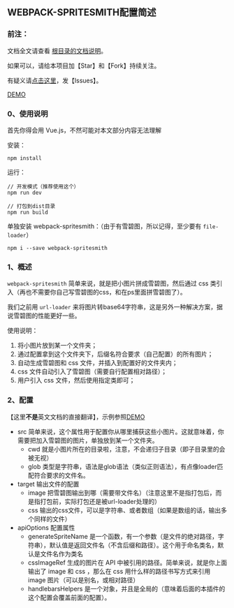 ﻿<h2>WEBPACK-SPRITESMITH配置简述</h2>

<h3>前注：</h3>

文档全文请查看 [根目录的文档说明](https://github.com/qq20004604/webpack-study)。

如果可以，请给本项目加【Star】和【Fork】持续关注。

有疑义请[点击这里](https://github.com/qq20004604/webpack-study/issues)，发【Issues】。

[DEMO](https://github.com/qq20004604/webpack-study/tree/master/8%E3%80%81%E6%8F%92%E4%BB%B6/webpack-spritesmith)

<h3>0、使用说明</h3>

首先你得会用 Vue.js，不然可能对本文部分内容无法理解

安装：

```
npm install
```

运行：

```
// 开发模式（推荐使用这个）
npm run dev

// 打包到dist目录
npm run build
```

单独安装 webpack-spritesmith：（由于有雪碧图，所以记得，至少要有 ``file-loader``）

```
npm i --save webpack-spritesmith
```


<h3>1、概述</h3>

``webpack-spritesmith`` 简单来说，就是把小图片拼成雪碧图，然后通过 css 类引入（再也不需要你自己写雪碧图的css，和在ps里面拼雪碧图了）。

我们之前用 ``url-loader`` 来将图片转base64字符串，这是另外一种解决方案，据说雪碧图的性能更好一些。

使用说明：

1. 将小图片放到某一个文件夹；
2. 通过配置拿到这个文件夹下，后缀名符合要求（自己配置）的所有图片；
3. 自动生成雪碧图和 css 文件，并插入到配置好的文件夹内；
4. css 文件自动引入了雪碧图（需要自行配置相对路径）；
5. 用户引入 css 文件，然后使用指定类即可；


<h3>2、配置</h3>

【这里<b>不是</b>英文文档的直接翻译】，示例参照[DEMO](https://github.com/qq20004604/webpack-study/tree/master/8%E3%80%81%E6%8F%92%E4%BB%B6/webpack-spritesmith)

- src 简单来说，这个属性用于配置你从哪里捕获这些小图片。这就意味着，你需要把加入雪碧图的图片，单独放到某一个文件夹。
    - cwd 就是小图片所在的目录啦，注意，不会递归子目录（即子目录里的会被无视）
    - glob 类型是字符串，语法是glob语法（类似正则语法），有点像loader匹配符合要求的文件名。
- target 输出文件的配置
    - image 把雪碧图输出到哪（需要带文件名）（注意这里不是指打包后，而是指打包前，实际打包还是被url-loader处理的）
    - css 输出的css文件，可以是字符串、或者数组（如果是数组的话，输出多个同样的文件）
- apiOptions 配置属性
    - generateSpriteName 是一个函数，有一个参数（是文件的绝对路径，字符串），默认值是返回文件名（不含后缀和路径）。这个用于命名类名，默认是文件名作为类名
    - cssImageRef 生成的图片在 API 中被引用的路径。简单来说，就是你上面输出了 image 和 css ，那么在 css 用什么样的路径书写方式来引用 image 图片（可以是别名，或相对路径）
    - handlebarsHelpers 是一个对象，并且是全局的（意味着后面的本插件的这个配置会覆盖前面的配置）。